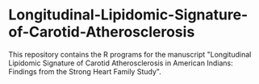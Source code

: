 # Longitudinal-Lipidomic-Signature-of-Carotid-Atherosclerosis
This repository contains the R programs for the manuscript "Longitudinal Lipidomic Signature of Carotid Atherosclerosis in American Indians: Findings from the Strong Heart Family Study". 
